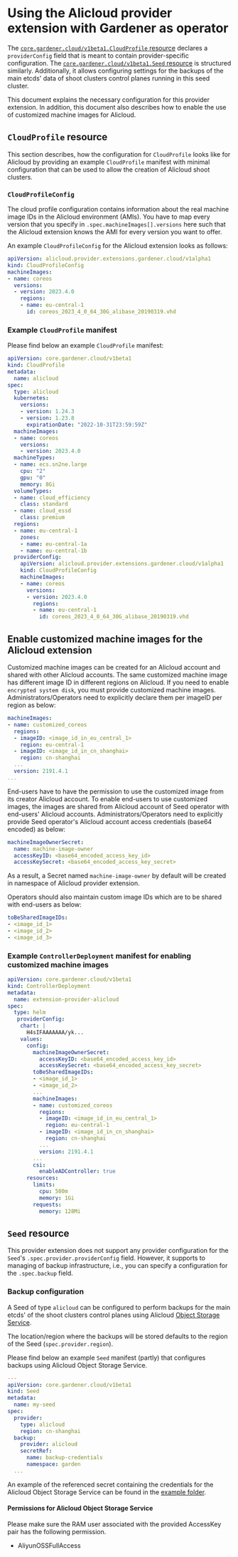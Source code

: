 # Using the Alicloud provider extension with Gardener as operator

The [`core.gardener.cloud/v1beta1.CloudProfile` resource](https://github.com/gardener/gardener/blob/master/example/30-cloudprofile.yaml) declares a `providerConfig` field that is meant to contain provider-specific configuration.
The [`core.gardener.cloud/v1beta1.Seed` resource](https://github.com/gardener/gardener/blob/master/example/50-seed.yaml) is structured similarly.
Additionally, it allows configuring settings for the backups of the main etcds' data of shoot clusters control planes running in this seed cluster.

This document explains the necessary configuration for this provider extension. In addition, this document also describes how to enable the use of customized machine images for Alicloud.

## `CloudProfile` resource

This section describes, how the configuration for `CloudProfile` looks like for Alicloud by providing an example `CloudProfile` manifest with minimal configuration that can be used to allow the creation of Alicloud shoot clusters.

### `CloudProfileConfig`

The cloud profile configuration contains information about the real machine image IDs in the Alicloud environment (AMIs).
You have to map every version that you specify in `.spec.machineImages[].versions` here such that the Alicloud extension knows the AMI for every version you want to offer.

An example `CloudProfileConfig` for the Alicloud extension looks as follows:

```yaml
apiVersion: alicloud.provider.extensions.gardener.cloud/v1alpha1
kind: CloudProfileConfig
machineImages:
- name: coreos
  versions:
  - version: 2023.4.0
    regions:
    - name: eu-central-1
      id: coreos_2023_4_0_64_30G_alibase_20190319.vhd
```

### Example `CloudProfile` manifest

Please find below an example `CloudProfile` manifest:

```yaml
apiVersion: core.gardener.cloud/v1beta1
kind: CloudProfile
metadata:
  name: alicloud
spec:
  type: alicloud
  kubernetes:
    versions:
    - version: 1.24.3
    - version: 1.23.8
      expirationDate: "2022-10-31T23:59:59Z"
  machineImages:
  - name: coreos
    versions:
    - version: 2023.4.0
  machineTypes:
  - name: ecs.sn2ne.large
    cpu: "2"
    gpu: "0"
    memory: 8Gi
  volumeTypes:
  - name: cloud_efficiency
    class: standard
  - name: cloud_essd
    class: premium
  regions:
  - name: eu-central-1
    zones:
    - name: eu-central-1a
    - name: eu-central-1b
  providerConfig:
    apiVersion: alicloud.provider.extensions.gardener.cloud/v1alpha1
    kind: CloudProfileConfig
    machineImages:
    - name: coreos
      versions:
      - version: 2023.4.0
        regions:
        - name: eu-central-1
          id: coreos_2023_4_0_64_30G_alibase_20190319.vhd
```

## Enable customized machine images for the Alicloud extension

Customized machine images can be created for an Alicloud account and shared with other Alicloud accounts. 
The same customized machine image has different image ID in different regions on Alicloud.
If you need to enable `encrypted system disk`, you must provide customized machine images.
Administrators/Operators need to explicitly declare them per imageID per region as below:

```yaml
machineImages:
- name: customized_coreos
  regions:
  - imageID: <image_id_in_eu_central_1>
    region: eu-central-1
  - imageID: <image_id_in_cn_shanghai>
    region: cn-shanghai
  ...
  version: 2191.4.1
...
```

End-users have to have the permission to use the customized image from its creator Alicloud account. To enable end-users to use customized images, the images are shared from Alicloud account of Seed operator with end-users' Alicloud accounts. Administrators/Operators need to explicitly provide Seed operator's Alicloud account access credentials (base64 encoded) as below:

```yaml
machineImageOwnerSecret:
  name: machine-image-owner
  accessKeyID: <base64_encoded_access_key_id>
  accessKeySecret: <base64_encoded_access_key_secret>
```

As a result, a Secret named `machine-image-owner` by default will be created in namespace of Alicloud provider extension.

Operators should also maintain custom image IDs which are to be shared with end-users as below:

```yaml
toBeSharedImageIDs:
- <image_id_1>
- <image_id_2>
- <image_id_3>
```

### Example `ControllerDeployment` manifest for enabling customized machine images

```yaml
apiVersion: core.gardener.cloud/v1beta1
kind: ControllerDeployment
metadata:
  name: extension-provider-alicloud
spec:
  type: helm
   providerConfig:
    chart: |
      H4sIFAAAAAAA/yk...
    values:
      config:
        machineImageOwnerSecret:
          accessKeyID: <base64_encoded_access_key_id>
          accessKeySecret: <base64_encoded_access_key_secret>
        toBeSharedImageIDs:
        - <image_id_1>
        - <image_id_2>
        ...
        machineImages:
        - name: customized_coreos
          regions:
          - imageID: <image_id_in_eu_central_1>
            region: eu-central-1
          - imageID: <image_id_in_cn_shanghai>
            region: cn-shanghai
          ...
          version: 2191.4.1
        ...
        csi:
          enableADController: true
      resources:
        limits:
          cpu: 500m
          memory: 1Gi
        requests:
          memory: 128Mi
```

## `Seed` resource

This provider extension does not support any provider configuration for the `Seed`'s `.spec.provider.providerConfig` field.
However, it supports to managing of backup infrastructure, i.e., you can specify a configuration for the `.spec.backup` field.

### Backup configuration

A Seed of type `alicloud` can be configured to perform backups for the main etcds' of the shoot clusters control planes using Alicloud [Object Storage Service](https://www.alibabacloud.com/help/doc-detail/31817.htm).

The location/region where the backups will be stored defaults to the region of the Seed (`spec.provider.region`).

Please find below an example `Seed` manifest (partly) that configures backups using Alicloud Object Storage Service.

```yaml
---
apiVersion: core.gardener.cloud/v1beta1
kind: Seed
metadata:
  name: my-seed
spec:
  provider:
    type: alicloud
    region: cn-shanghai
  backup:
    provider: alicloud
    secretRef:
      name: backup-credentials
      namespace: garden
  ...
```
An example of the referenced secret containing the credentials for the Alicloud Object Storage Service can be found in the [example folder](https://github.com/gardener/gardener-extension-provider-alicloud/blob/master/example/30-etcd-backup-secret.yaml).

#### Permissions for Alicloud Object Storage Service

Please make sure the RAM user associated with the provided AccessKey pair has the following permission. 
- AliyunOSSFullAccess
